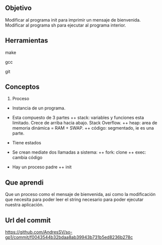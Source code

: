 ## Objetivo
Modificar al programa init para imprimir un mensaje de bienvenida.
Modificar al programa sh para ejecutar al programa interior.

## Herramientas

make 

gcc

git

## Conceptos

1) Proceso

+ Instancia de un programa.
+ Esta compuesto de 3 partes
++ stack: variables y funciones esta limitado. Crece de arriba hacia abajo. Stack Overflow.
++ heap: area de memoria dinámica = RAM + SWAP.
++ código: segmentado, ie es una parte.

+ Tiene estados
+ Se crean mediate dos llamadas a sistema:
++ fork: clone
++ exec: cambia código

+ Hay un proceso padre
++ init


## Que aprendi

Que un proceso como el mensaje de bienvenida, asi como la modificación que necesita para poder leer el string necesario para poder ejecutar nuestra aplicación.


## Url del commit

https://github.com/AndresSV/so-gp1/commit/f0043544b32bdaa8ab39943b731b5ed8236b278c
